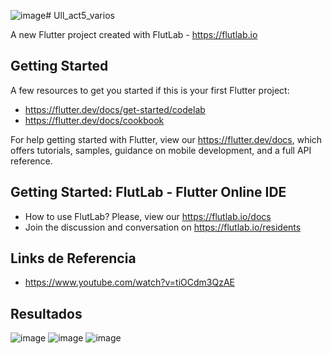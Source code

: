 ![image](https://github.com/aecortega/Ull_act5_varios_0453/assets/143548446/1be2964e-0849-4176-81f7-46f5ea063b4c)# Ull_act5_varios

A new Flutter project created with FlutLab - https://flutlab.io

## Getting Started

A few resources to get you started if this is your first Flutter project:

- https://flutter.dev/docs/get-started/codelab
- https://flutter.dev/docs/cookbook

For help getting started with Flutter, view our
https://flutter.dev/docs, which offers tutorials,
samples, guidance on mobile development, and a full API reference.

## Getting Started: FlutLab - Flutter Online IDE

- How to use FlutLab? Please, view our https://flutlab.io/docs
- Join the discussion and conversation on https://flutlab.io/residents

## Links de Referencia
- https://www.youtube.com/watch?v=tiOCdm3QzAE

## Resultados 
![image](https://github.com/aecortega/Ull_act5_varios_0453/assets/143548446/0665fb38-418c-4184-8f65-07c5296e673f)
![image](https://github.com/aecortega/Ull_act5_varios_0453/assets/143548446/7a4cd876-7935-40b7-88ff-912ae3f573c2)
![image](https://github.com/aecortega/Ull_act5_varios_0453/assets/143548446/730e28dc-612f-45de-9153-67e9a048e575)
